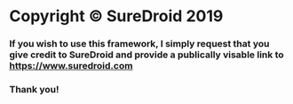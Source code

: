 # Copyright © SureDroid 2019

### If you wish to use this framework, I simply request that you give credit to SureDroid and provide a publically visable link to https://www.suredroid.com
### Thank you!
